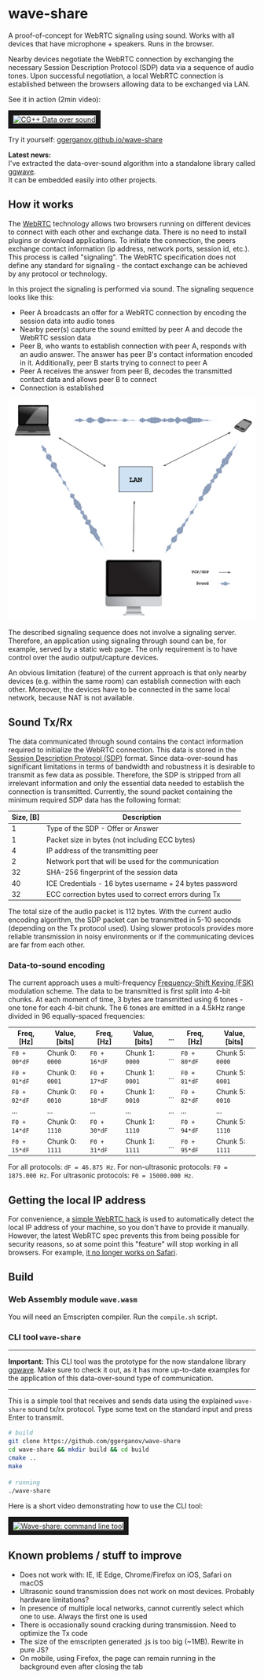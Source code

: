 # wave-share

A proof-of-concept for WebRTC signaling using sound. Works with all devices that have microphone + speakers. Runs in the
browser.

Nearby devices negotiate the WebRTC connection by exchanging the necessary Session Description Protocol (SDP) data via
a sequence of audio tones. Upon successful negotiation, a local WebRTC connection is established between the browsers allowing data to be exchanged via LAN.

See it in action (2min video):

<a href="http://www.youtube.com/watch?feature=player_embedded&v=d30QDrKyQkg" target="_blank"><img src="http://img.youtube.com/vi/d30QDrKyQkg/0.jpg" alt="CG++ Data over sound" width="360" height="270" border="10" /></a>

Try it yourself: [ggerganov.github.io/wave-share](https://ggerganov.github.io/wave-share)

**Latest news:** \
I've extracted the data-over-sound algorithm into a standalone library called [ggwave](https://github.com/ggerganov/ggwave).\
It can be embedded easily into other projects.

## How it works

The [WebRTC](https://en.wikipedia.org/wiki/WebRTC) technology allows two browsers running on different devices to connect with each other and exchange data. There is no need to install plugins or download applications. To initiate the connection, the peers exchange contact information (ip address, network ports, session id, etc.). This process is called "signaling". The WebRTC specification does not define any standard for signaling - the contact exchange can be achieved by any protocol or technology.

In this project the signaling is performed via sound. The signaling sequence looks like this:

  - Peer A broadcasts an offer for a WebRTC connection by encoding the session data into audio tones
  - Nearby peer(s) capture the sound emitted by peer A and decode the WebRTC session data
  - Peer B, who wants to establish connection with peer A, responds with an audio answer. The answer has peer B's contact information encoded in it. Additionally, peer B starts trying to connect to peer A
  - Peer A receives the answer from peer B, decodes the transmitted contact data and allows peer B to connect
  - Connection is established
  
<p align="center"><img src="media/wave-share-scheme2.png"></p>
  
The described signaling sequence does not involve a signaling server. Therefore, an application using signaling through sound can be, for example, served by a static web page. The only requirement is to have control over the audio output/capture devices.

An obvious limitation (feature) of the current approach is that only nearby devices (e.g. within the same room) can establish connection with each other. Moreover, the devices have to be connected in the same local network, because NAT is not available.

## Sound Tx/Rx

The data communicated through sound contains the contact information required to initialize the WebRTC connection. This data is stored in the [Session Description Protocol (SDP)](https://en.wikipedia.org/wiki/Session_Description_Protocol) format. Since data-over-sound has significant limitations in terms of bandwidth and robustness it is desirable to transmit as few data as possible. Therefore, the SDP is stripped from all irrelevant information and only the essential data needed to establish the connection is transmitted. Currently, the sound packet containing the minimum required SDP data has the following format:

| Size, [B] | Description |
| --------- | ----------- |
| 1         | Type of the SDP - Offer or Answer |
| 1         | Packet size in bytes (not including ECC bytes) |
| 4         | IP address of the transmitting peer |
| 2         | Network port that will be used for the communication |
| 32        | SHA-256 fingerprint of the session data |
| 40        | ICE Credentials - 16 bytes username + 24 bytes password |
| 32        | ECC correction bytes used to correct errors during Tx |

The total size of the audio packet is 112 bytes. With the current audio encoding algorithm, the SDP packet can be transmitted in 5-10 seconds (depending on the Tx protocol used). Using slower protocols provides more reliable transmission in noisy environments or if the communicating devices are far from each other.

### Data-to-sound encoding

The current approach uses a multi-frequency [Frequency-Shift Keying (FSK)](https://en.wikipedia.org/wiki/Frequency-shift_keying) modulation scheme. The data to be transmitted is first split into 4-bit chunks. At each moment of time, 3 bytes are transmitted using 6 tones - one tone for each 4-bit chunk. The 6 tones are emitted in a 4.5kHz range divided in 96 equally-spaced frequencies:

| Freq, [Hz]   | Value, [bits]   | Freq, [Hz]   | Value, [bits]   | ... | Freq, [Hz]   | Value, [bits]   |
| ------------ | --------------- | ------------ | --------------- | --- | ------------ | --------------- |
| `F0 + 00*dF` | Chunk 0: `0000` | `F0 + 16*dF` | Chunk 1: `0000` | ... | `F0 + 80*dF` | Chunk 5: `0000` |
| `F0 + 01*dF` | Chunk 0: `0001` | `F0 + 17*dF` | Chunk 1: `0001` | ... | `F0 + 81*dF` | Chunk 5: `0001` |
| `F0 + 02*dF` | Chunk 0: `0010` | `F0 + 18*dF` | Chunk 1: `0010` | ... | `F0 + 82*dF` | Chunk 5: `0010` |
| ...          | ...             | ...          | ...             | ... | ...          | ...             |
| `F0 + 14*dF` | Chunk 0: `1110` | `F0 + 30*dF` | Chunk 1: `1110` | ... | `F0 + 94*dF` | Chunk 5: `1110` |
| `F0 + 15*dF` | Chunk 0: `1111` | `F0 + 31*dF` | Chunk 1: `1111` | ... | `F0 + 95*dF` | Chunk 5: `1111` |

For all protocols: `dF = 46.875 Hz`. For non-ultrasonic protocols: `F0 = 1875.000 Hz`. For ultrasonic protocols: `F0 = 15000.000 Hz`.

## Getting the local IP address

For convenience, a [simple WebRTC hack](https://github.com/diafygi/webrtc-ips) is used to automatically detect the local IP address of your machine, so you don't have to provide it manually. However, the latest WebRTC spec prevents this from being possible for security reasons, so at some point this "feature" will stop working in all browsers. For example, [it no longer works on Safari](https://stackoverflow.com/questions/46925857/get-the-client-ip-address-with-javascript-on-safari).

## Build

### Web Assembly module `wave.wasm`

You will need an Emscripten compiler. Run the ``compile.sh`` script.

### CLI tool `wave-share`

---

**Important:** This CLI tool was the prototype for the now standalone library [ggwave](https://github.com/ggerganov/ggwave). Make sure to check it out, as it has more up-to-date examples for the application of this data-over-sound type of communication.

---

This is a simple tool that receives and sends data using the explained `wave-share` sound tx/rx protocol. Type some text on the standard input and press Enter to transmit.

```bash
# build
git clone https://github.com/ggerganov/wave-share
cd wave-share && mkdir build && cd build
cmake ..
make

# running
./wave-share
```

Here is a short video demonstrating how to use the CLI tool:

<a href="http://www.youtube.com/watch?feature=player_embedded&v=TcfjCMCyqF0" target="_blank"><img src="http://img.youtube.com/vi/TcfjCMCyqF0/0.jpg" alt="Wave-share: command line tool" width="360" height="270" border="10" /></a>

## Known problems / stuff to improve

  - Does not work with: IE, IE Edge, Chrome/Firefox on iOS, Safari on macOS
  - Ultrasonic sound transmission does not work on most devices. Probably hardware limitations?
  - In presence of multiple local networks, cannot currently select which one to use. Always the first one is used
  - There is occasionally sound cracking during transmission. Need to optimize the Tx code
  - The size of the emscripten generated .js is too big (~1MB). Rewrite in pure JS?
  - On mobile, using Firefox, the page can remain running in the background even after closing the tab
